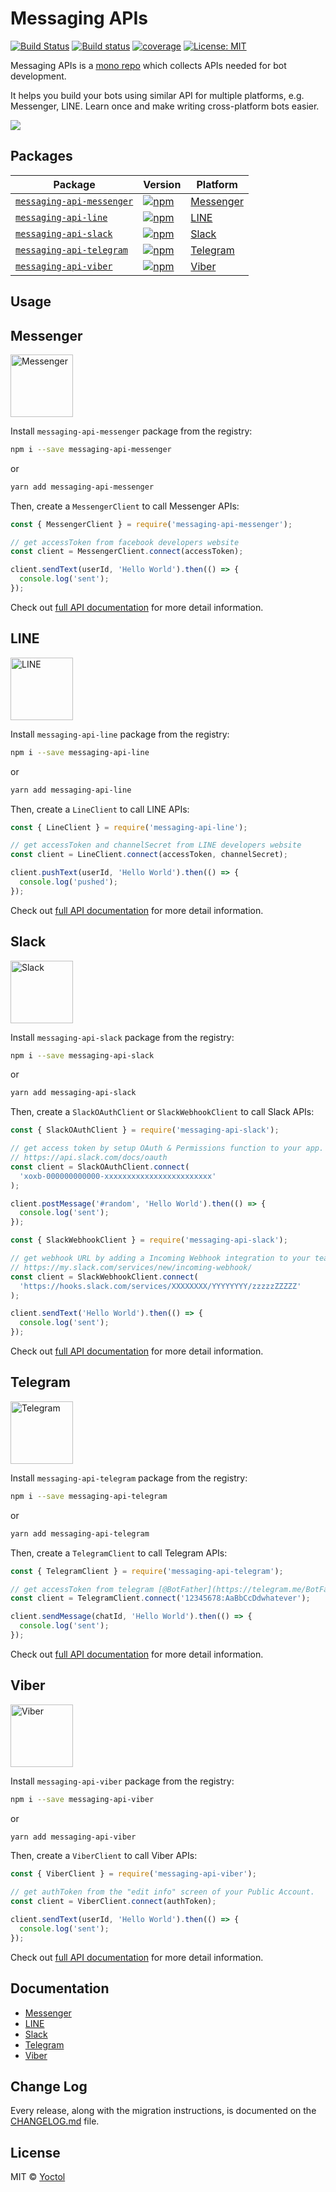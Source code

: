# Messaging APIs

[![Build Status](https://travis-ci.org/Yoctol/messaging-apis.svg?branch=master)](https://travis-ci.org/Yoctol/messaging-apis)
[![Build status](https://ci.appveyor.com/api/projects/status/d8br1kcybpikdm8m/branch/master?svg=true)](https://ci.appveyor.com/project/tw0517tw/messaging-apis/branch/master)
[![coverage](https://codecov.io/gh/Yoctol/messaging-apis/branch/master/graph/badge.svg)](https://codecov.io/gh/Yoctol/messaging-apis)
[![License: MIT](https://img.shields.io/badge/License-MIT-yellow.svg)](https://opensource.org/licenses/MIT)

Messaging APIs is a [mono repo](https://github.com/babel/babel/blob/master/doc/design/monorepo.md) which collects APIs needed for bot development.

It helps you build your bots using similar API for multiple platforms, e.g. Messenger, LINE. Learn once and make writing cross-platform bots easier.

![](https://user-images.githubusercontent.com/3382565/31454776-35977ca2-ae7c-11e7-9cda-0cd4b0239cc8.png)

## Packages

| Package | Version | Platform |
|---------|---------|-------------|
| [`messaging-api-messenger`](/packages/messaging-api-messenger) | [![npm](https://img.shields.io/npm/v/messaging-api-messenger.svg?style=flat-square)](https://www.npmjs.com/package/messaging-api-messenger) | [Messenger](https://www.messenger.com/) |
| [`messaging-api-line`](/packages/messaging-api-line) | [![npm](https://img.shields.io/npm/v/messaging-api-line.svg?style=flat-square)](https://www.npmjs.com/package/messaging-api-line) | [LINE](https://line.me/) |
| [`messaging-api-slack`](/packages/messaging-api-slack) | [![npm](https://img.shields.io/npm/v/messaging-api-slack.svg?style=flat-square)](https://www.npmjs.com/package/messaging-api-slack) | [Slack](https://slack.com/) |
| [`messaging-api-telegram`](/packages/messaging-api-telegram) | [![npm](https://img.shields.io/npm/v/messaging-api-telegram.svg?style=flat-square)](https://www.npmjs.com/package/messaging-api-telegram) | [Telegram](https://telegram.org/) |
| [`messaging-api-viber`](/packages/messaging-api-viber) | [![npm](https://img.shields.io/npm/v/messaging-api-viber.svg?style=flat-square)](https://www.npmjs.com/package/messaging-api-viber) | [Viber](https://www.viber.com/) |

## Usage

## Messenger

<img src="https://static.xx.fbcdn.net/rsrc.php/v3/y8/r/R_1BAhxMP5I.png" alt="Messenger" width="100" />

Install `messaging-api-messenger` package from the registry:

```sh
npm i --save messaging-api-messenger
```
or
```sh
yarn add messaging-api-messenger
```

Then, create a `MessengerClient` to call Messenger APIs:

```js
const { MessengerClient } = require('messaging-api-messenger');

// get accessToken from facebook developers website
const client = MessengerClient.connect(accessToken);

client.sendText(userId, 'Hello World').then(() => {
  console.log('sent');
});
```

Check out [full API documentation](./packages/messaging-api-messenger/README.md) for more detail information.

## LINE

<img src="http://is5.mzstatic.com/image/thumb/Purple117/v4/01/c2/4d/01c24d99-4aae-71ea-24e2-d0b68f8c53d2/source/1200x630bb.jpg" alt="LINE" width="100" />

Install `messaging-api-line` package from the registry:

```sh
npm i --save messaging-api-line
```
or
```sh
yarn add messaging-api-line
```

Then, create a `LineClient` to call LINE APIs:

```js
const { LineClient } = require('messaging-api-line');

// get accessToken and channelSecret from LINE developers website
const client = LineClient.connect(accessToken, channelSecret);

client.pushText(userId, 'Hello World').then(() => {
  console.log('pushed');
});
```

Check out [full API documentation](./packages/messaging-api-line/README.md) for more detail information.

## Slack

<img src="https://cdn-images-1.medium.com/max/1200/1*TiKyhAN2gx4PpbOsiBhYcw.png" alt="Slack" width="100" />

Install `messaging-api-slack` package from the registry:

```sh
npm i --save messaging-api-slack
```
or
```sh
yarn add messaging-api-slack
```

Then, create a `SlackOAuthClient` or `SlackWebhookClient` to call Slack APIs:

```js
const { SlackOAuthClient } = require('messaging-api-slack');

// get access token by setup OAuth & Permissions function to your app.
// https://api.slack.com/docs/oauth
const client = SlackOAuthClient.connect(
  'xoxb-000000000000-xxxxxxxxxxxxxxxxxxxxxxxx'
);

client.postMessage('#random', 'Hello World').then(() => {
  console.log('sent');
});
```

```js
const { SlackWebhookClient } = require('messaging-api-slack');

// get webhook URL by adding a Incoming Webhook integration to your team.
// https://my.slack.com/services/new/incoming-webhook/
const client = SlackWebhookClient.connect(
  'https://hooks.slack.com/services/XXXXXXXX/YYYYYYYY/zzzzzZZZZZ'
);

client.sendText('Hello World').then(() => {
  console.log('sent');
});
```

Check out [full API documentation](./packages/messaging-api-slack/README.md) for more detail information.

## Telegram

<img src="https://telegram.org/img/t_logo.png" alt="Telegram" width="100" />

Install `messaging-api-telegram` package from the registry:

```sh
npm i --save messaging-api-telegram
```
or
```sh
yarn add messaging-api-telegram
```

Then, create a `TelegramClient` to call Telegram APIs:

```js
const { TelegramClient } = require('messaging-api-telegram');

// get accessToken from telegram [@BotFather](https://telegram.me/BotFather)
const client = TelegramClient.connect('12345678:AaBbCcDdwhatever');

client.sendMessage(chatId, 'Hello World').then(() => {
  console.log('sent');
});
```

Check out [full API documentation](./packages/messaging-api-telegram/README.md) for more detail information.

## Viber

<img src="https://user-images.githubusercontent.com/3382565/31753411-0be75dfc-b456-11e7-9eea-b976d21fcc53.png" alt="Viber" width="100" />

Install `messaging-api-viber` package from the registry:

```sh
npm i --save messaging-api-viber
```
or
```sh
yarn add messaging-api-viber
```

Then, create a `ViberClient` to call Viber APIs:

```js
const { ViberClient } = require('messaging-api-viber');

// get authToken from the "edit info" screen of your Public Account.
const client = ViberClient.connect(authToken);

client.sendText(userId, 'Hello World').then(() => {
  console.log('sent');
});
```

Check out [full API documentation](./packages/messaging-api-viber/README.md) for more detail information.

## Documentation

- [Messenger](./packages/messaging-api-messenger/README.md)
- [LINE](./packages/messaging-api-line/README.md)
- [Slack](./packages/messaging-api-slack/README.md)
- [Telegram](./packages/messaging-api-telegram/README.md)
- [Viber](./packages/messaging-api-viber/README.md)

## Change Log

Every release, along with the migration instructions, is documented on the [CHANGELOG.md](./CHANGELOG.md) file.

## License

MIT © [Yoctol](https://github.com/Yoctol/messaging-apis)

